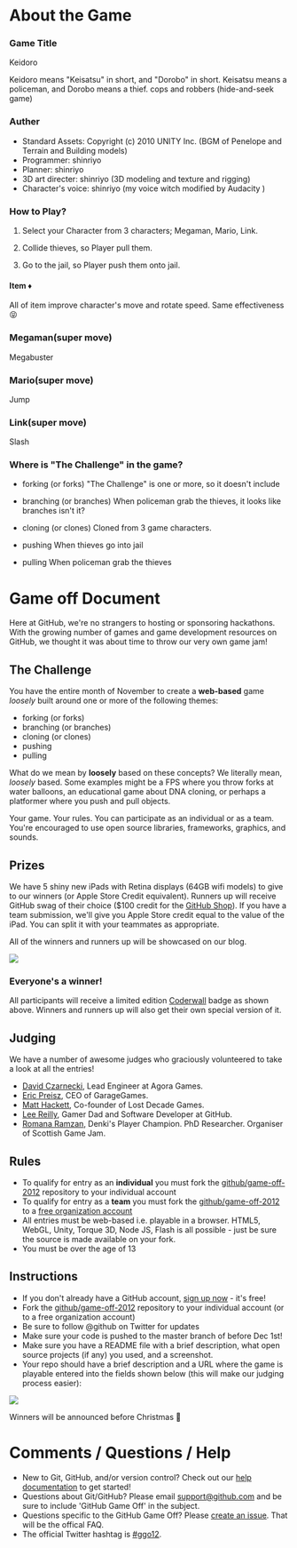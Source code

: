 # About the Game
### Game Title
Keidoro

Keidoro means "Keisatsu" in short, and "Dorobo" in short.
Keisatsu means a policeman, and Dorobo means a thief.
cops and robbers (hide-and-seek game)

### Auther
* Standard Assets: Copyright (c) 2010 UNITY Inc.
  (BGM of Penelope and Terrain and Building models)
* Programmer: shinriyo
* Planner: shinriyo
* 3D art directer: shinriyo
  (3D modeling and texture and rigging)
* Character's voice: shinriyo (my voice witch modified by Audacity )

### How to Play?

1. Select your Character from 3 characters; Megaman, Mario, Link.

2. Collide thieves, so Player pull them.

3. Go to the jail, so Player push them onto jail.

#### Item :diamonds:
All of item improve character's move and rotate speed.
Same effectiveness :stuck_out_tongue_closed_eyes:

### Megaman(super move)
Megabuster

### Mario(super move)
Jump

### Link(super move)
Slash

### Where is "The Challenge" in the game?
* forking (or forks)
"The Challenge" is one or more, so it doesn't include

* branching (or branches)
When policeman grab the thieves, it looks like branches isn't it?

* cloning (or clones)
Cloned from 3 game characters.

* pushing
When thieves go into jail

* pulling
When policeman grab the thieves

# Game off Document
Here at GitHub, we're no strangers to hosting or sponsoring hackathons. With the growing number of games and game development resources on GitHub, we thought it was about time to throw our very own game jam!

## The Challenge

You have the entire month of November to create a **web-based** game *loosely* built around one or more of the following themes:

* forking (or forks)
* branching (or branches)
* cloning (or clones)
* pushing
* pulling

What do we mean by **loosely** based on these concepts? We literally mean, *loosely* based. Some examples might be a FPS where you throw forks at water balloons, an educational game about DNA cloning, or perhaps a platformer where you push and pull objects.

Your game. Your rules. You can participate as an individual or as a team. You're encouraged to use open source libraries, frameworks, graphics, and sounds.

## Prizes

We have 5 shiny new iPads with Retina displays (64GB wifi models) to give to our winners (or Apple Store Credit equivalent). Runners up will receive GitHub swag of their choice ($100 credit for the [GitHub Shop](http://shop.github.com/)). If you have a team submission, we'll give you Apple Store credit equal to the value of the iPad. You can split it with your teammates as appropriate.

All of the winners and runners up will be showcased on our blog.

<img src="http://i.imgur.com/lxZrD.png" style="border:0;">

### Everyone's a winner!

All participants will receive a limited edition [Coderwall](http://www.coderwall.com) badge as shown above. Winners and runners up will also get their own special version of it.

## Judging

We have a number of awesome judges who graciously volunteered to take a look at all the entries!

* [David Czarnecki](http://twitter.com/CzarneckiD), Lead Engineer at Agora Games.
* [Eric Preisz](https://twitter.com/epreisz), CEO of GarageGames.
* [Matt Hackett](https://twitter.com/#!/richtaur), Co-founder of Lost Decade Games.
* [Lee Reilly](http://twitter.com/leereilly), Gamer Dad and Software Developer at GitHub.
* [Romana Ramzan](https://twitter.com/Manak/), Denki's Player Champion. PhD Researcher. Organiser of Scottish Game Jam.

## Rules

* To qualify for entry as an **individual** you must fork the [github/game-off-2012](https://github.com/github/game-off-2012) repository to your individual account
* To qualify for entry as a **team** you must fork the [github/game-off-2012](https://github.com/github/game-off-2012) to a [free organization account](https://github.com/settings/organizations)
* All entries must be web-based i.e. playable in a browser. HTML5, WebGL, Unity, Torque 3D, Node JS, Flash is all possible - just be sure the source is made available on your fork.
* You must be over the age of 13

## Instructions

* If you don't already have a GitHub account, [sign up now](https://github.com/signup/free) - it's free!
* Fork the [github/game-off-2012](https://github.com/github/game-off-2012) repository to your individual account (or to a free organization account)
* Be sure to follow @github on Twitter for updates
* Make sure your code is pushed to the master branch of before Dec 1st!
* Make sure you have a README file with a brief description, what open source projects (if any) you used, and a screenshot.
* Your repo should have a brief description and a URL where the game is playable entered into the fields shown below (this will make our judging process easier):

![](https://img.skitch.com/20121010-x2ecpu95fi91us6hbfehg2dgit.png)

Winners will be announced before Christmas :santa:

# Comments / Questions / Help

* New to Git, GitHub, and/or version control? Check out our [help documentation](https://help.github.com/) to get started!
* Questions about Git/GitHub? Please email support@github.com and be sure to include 'GitHub Game Off' in the subject.
* Questions specific to the GitHub Game Off? Please [create an issue](https://github.com/github/game-off-2012/issues/new). That will be the offical FAQ.
* The official Twitter hashtag is [#ggo12](https://twitter.com/search/realtime?q=%23ggo12).

